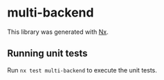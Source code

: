 # multi-backend

This library was generated with [Nx](https://nx.dev).

## Running unit tests

Run `nx test multi-backend` to execute the unit tests.
